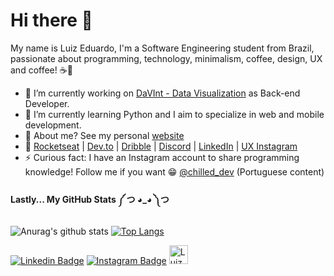 # Hi there 👋
My name is Luiz Eduardo, I'm a Software Engineering student from Brazil, passionate about programming, technology, minimalism, coffee, design, UX and coffee! ☕💜

- 🔭 I’m currently working on [DaVInt - Data Visualization](https://www.inf.pucrs.br/davint/) as Back-end Developer.
- 🌱 I’m currently learning Python and I aim to specialize in web and mobile development.
- 💬 About me? See my personal [website](https://luizeduardomr.github.io/)
- :rocket: [Rocketseat](https://app.rocketseat.com.br/me/luizeduardomr) | [Dev.to](https://dev.to/luizeduardomr) | [Dribble](https://dribbble.com/luizreis) |  [Discord](https://discord.bio/p/luiz) | [LinkedIn](https://www.linkedin.com/in/luizeduardomr/) | [UX Instagram](https://www.instagram.com/ux.luiz/)
- ⚡ Curious fact: I have an Instagram account to share programming knowledge! Follow me if you want 😁 [@chilled_dev](https://www.instagram.com/chilled_dev/) (Portuguese content)

#### Lastly... My GitHub Stats ༼ つ ◕_◕ ༽つ

![Anurag's github stats](https://github-readme-stats.vercel.app/api?username=luizeduardomr)
[![Top Langs](https://github-readme-stats.vercel.app/api/top-langs/?username=luizeduardomr&layout=compact)](https://github.com/anuraghazra/github-readme-stats)

[![Linkedin Badge](https://img.shields.io/badge/-LinkedIn-blue?style=flat-square&logo=Linkedin&logoColor=white&link=https://www.linkedin.com/in/luizeduardomr/)](https://www.linkedin.com/in/luizeduardomr/) </a> [![Instagram Badge](https://img.shields.io/badge/-Instagram-violet?style=flat-square&logo=Instagram&logoColor=white&link=https://www.instagram.com/chilled_dev/)](https://www.instagram.com/chilled_dev/) <a href="https://dev.to/luizeduardomr">
  <img src="https://d2fltix0v2e0sb.cloudfront.net/dev-badge.svg" alt="Luiz Eduardo's DEV Profile" height="30" width="30">
